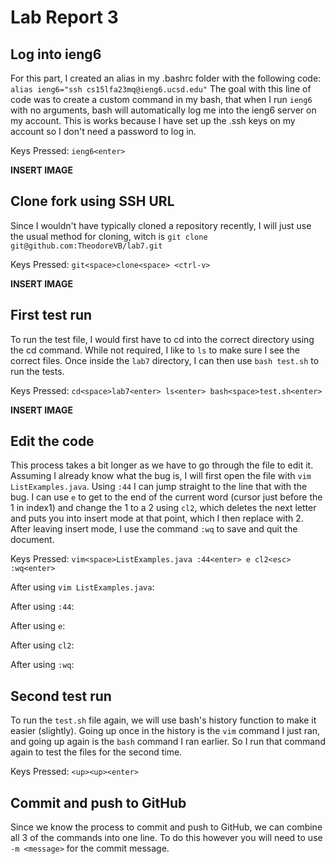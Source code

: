 # Lab Report 3

## Log into ieng6

For this part, I created an alias in my .bashrc folder with the following code:
`alias ieng6="ssh cs15lfa23mq@ieng6.ucsd.edu"`
The goal with this line of code was to create a custom command in my bash, that when I run `ieng6` with no arguments, bash will automatically log me into the ieng6 server on my account. This is works because I have set up the .ssh keys on my account so I don't need a password to log in.

Keys Pressed: `ieng6<enter>`

**INSERT IMAGE**

## Clone fork using SSH URL

Since I wouldn't have typically cloned a repository recently, I will just use the usual method for cloning, witch is `git clone git@github.com:TheodoreVB/lab7.git`

Keys Pressed: `git<space>clone<space> <ctrl-v>`

**INSERT IMAGE**

## First test run

To run the test file, I would first have to cd into the correct directory using the cd command. While not required, I like to `ls` to make sure I see the correct files. Once inside the `lab7` directory, I can then use `bash test.sh` to run the tests.

Keys Pressed: `cd<space>lab7<enter> ls<enter> bash<space>test.sh<enter>`

**INSERT IMAGE**

## Edit the code

This process takes a bit longer as we have to go through the file to edit it. Assuming I already know what the bug is, I will first open the file with `vim ListExamples.java`. Using `:44` I can jump straight to the line that with the bug. I can use `e` to get to the end of the current word (cursor just before the 1 in index1) and change the 1 to a 2 using `cl2`, which deletes the next letter and puts you into insert mode at that point, which I then replace with 2. After leaving insert mode, I use the command `:wq` to save and quit the document.

Keys Pressed: `vim<space>ListExamples.java :44<enter> e cl2<esc> :wq<enter>`

After using `vim ListExamples.java`:


After using `:44`:


After using `e`:


After using `cl2`:


After using `:wq`:



## Second test run

To run the `test.sh` file again, we will use bash's history function to make it easier (slightly). Going up once in the history is the `vim` command I just ran, and going up again is the `bash` command I ran earlier. So I run that command again to test the files for the second time.

Keys Pressed: `<up><up><enter>`


## Commit and push to GitHub

Since we know the process to commit and push to GitHub, we can combine all 3 of the commands into one line. To do this however you will need to use `-m <message>` for the commit message.
















